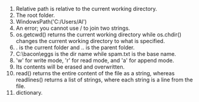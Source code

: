 1. Relative path is relative to the current working directory.
2. The root folder.
3. WindowsPath('C:/Users/Al')
4. An error; you cannot use / to join two strings.
5. os.getcwd() returns the current working directory while os.chdir() changes the current working directory to what is specified.
6. . is the current folder and .. is the parent folder.
7. C:\bacon\eggs is the dir name while spam.txt is the base name.
8. 'w' for write mode, 'r' for read mode, and 'a' for append mode.
9. Its contents will be erased and overwritten.
10. read() returns the entire content of the file as a string, whereas readlines() returns a list of strings, where each string is a line from the file.
11. dictionary.